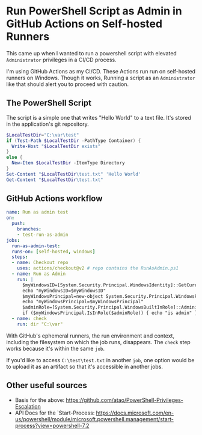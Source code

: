 # Run PowerShell Script as Admin in GitHub Actions on Self-hosted Runners

This came up when I wanted to run a powershell script with elevated `Administrator` privileges in a CI/CD process.

I'm using GitHub Actions as my CI/CD. These Actions run run on self-hosted runners on Windows.
Though it works, Running a script as an `Administrator` like that should alert you to proceed with caution.

## The PowerShell Script

The script is a simple one that writes "Hello World" to a text file.
It's stored in the application's git repository.

```powershell
$LocalTestDir="C:\var\test"
if (Test-Path $LocalTestDir -PathType Container) {
  Write-Host "$LocalTestDir exists"
}
else {
  New-Item $LocalTestDir -ItemType Directory
}
Set-Content "$LocalTestDir\test.txt" 'Hello World'
Get-Content "$LocalTestDir\test.txt"
```

## GitHub Actions workflow

```yml
name: Run as admin test
on:
  push:
    branches:
    - test-run-as-admin
jobs:
  run-as-admin-test:
  runs-on: [self-hosted, windows]
  steps:
  - name: Checkout repo
    uses: actions/checkout@v2 # repo contains the RunAsAdmin.ps1
  - name: Run as Admin
    run: |
      $myWindowsID=[System.Security.Principal.WindowsIdentity]::GetCurrent()
      echo "myWindowsID=$myWindowsID"
      $myWindowsPrincipal=new-object System.Security.Principal.WindowsPrincipal($myWindowsID)
      echo "myWindowsPrincipal=$myWindowsPrincipal"
      $adminRole=[System.Security.Principal.WindowsBuiltInRole]::Administrator
      if ($myWindowsPrincipal.IsInRole($adminRole)) { echo "is admin" } else { echo "is not admin"; Start-Process powershell.exe "-NoProfile -ExecutionPolicy Bypass -File `"$env:GITHUB_WORKSPACE\MyScript.ps1`"" -Verb RunAs; }
  - name: check
    run: dir "C:\var"
```

With GitHub's ephemeral runners, the run environment and context,
including the filesystem on which the job runs, disappears.
The `check` step works because it's within the same `job`.

If you'd like to access `C:\test\test.txt` in another `job`,
one option would be to upload it as an artifact so that it's accessible in another jobs.

## Other useful sources

- Basis for the above: <https://github.com/atao/PowerShell-Privileges-Escalation>
- API Docs for the `Start-Process: <https://docs.microsoft.com/en-us/powershell/module/microsoft.powershell.management/start-process?view=powershell-7.2>
